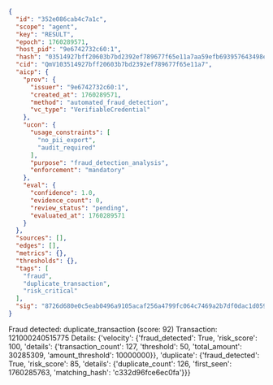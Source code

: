 ```json
{
  "id": "352e086cab4c7a1c",
  "scope": "agent",
  "key": "RESULT",
  "epoch": 1760289571,
  "host_pid": "9e6742732c60:1",
  "hash": "03514927bff20603b7bd2392ef789677f65e11a7aa59efb693957643498ef0bc",
  "cid": "QmV103514927bff20603b7bd2392ef789677f65e11a7",
  "aicp": {
    "prov": {
      "issuer": "9e6742732c60:1",
      "created_at": 1760289571,
      "method": "automated_fraud_detection",
      "vc_type": "VerifiableCredential"
    },
    "ucon": {
      "usage_constraints": [
        "no_pii_export",
        "audit_required"
      ],
      "purpose": "fraud_detection_analysis",
      "enforcement": "mandatory"
    },
    "eval": {
      "confidence": 1.0,
      "evidence_count": 0,
      "review_status": "pending",
      "evaluated_at": 1760289571
    }
  },
  "sources": [],
  "edges": [],
  "metrics": {},
  "thresholds": {},
  "tags": [
    "fraud",
    "duplicate_transaction",
    "risk_critical"
  ],
  "sig": "8726d680e0c5eab0496a9105acaf256a4799fc064c7469a2b7df0dac1d0590cf"
}
```

Fraud detected: duplicate_transaction (score: 92)
Transaction: 121000240515775
Details: {'velocity': {'fraud_detected': True, 'risk_score': 100, 'details': {'transaction_count': 127, 'threshold': 50, 'total_amount': 30285309, 'amount_threshold': 10000000}}, 'duplicate': {'fraud_detected': True, 'risk_score': 85, 'details': {'duplicate_count': 126, 'first_seen': 1760285763, 'matching_hash': 'c332d96fce6ec0fa'}}}
